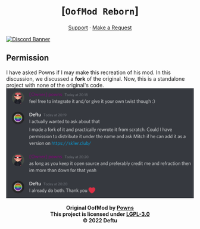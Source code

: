 <div align="center">

# [`OofMod Reborn`]
[Support][discord]
·
[Make a Request][issues]

</div>

[![Discord Banner](https://discordapp.com/api/guilds/986666447721873478/widget.png?style=banner2)][discord]

## Permission
I have asked Powns if I
may make this recreation
of his mod. In this discussion,
we discussed a **fork** of the
original. Now, this is a standalone
project with none of the original's code.
![Powns' permission](.github/permission.png)

<div align="center">

**Original OofMod by [Powns][powns]**\
**This project is licensed under [LGPL-3.0][lgpl3]**\
**&copy; 2022 Deftu**

</div>

[discord]: https://shr.deftu.xyz/discord
[issues]: https://github.com/Deftu/OofMod/issues/new
[powns]: https://powns.dev
[lgpl3]: https://www.gnu.org/licenses/lgpl-3.0.en.html
